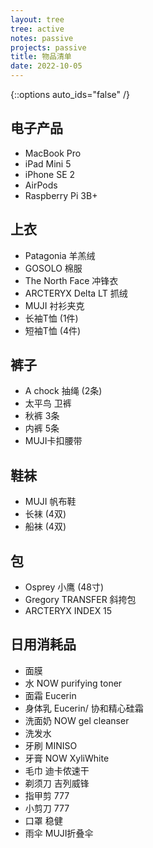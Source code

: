 ```yaml
---
layout: tree
tree: active
notes: passive
projects: passive
title: 物品清单
date: 2022-10-05
---
```



{::options auto_ids="false" /}


## 电子产品
* MacBook Pro
* iPad Mini 5
* iPhone SE 2
* AirPods
* Raspberry Pi 3B+

## 上衣
* Patagonia 羊羔绒
* GOSOLO 棉服
* The North Face 冲锋衣
* ARCTERYX Delta LT 抓绒
* MUJI 衬衫夹克
* 长袖T恤 (1件)
* 短袖T恤 (4件)

## 裤子
* A chock 抽绳 (2条)
* 太平鸟 卫裤
* 秋裤 3条
* 内裤 5条
* MUJI卡扣腰带

## 鞋袜
* MUJI 帆布鞋
* 长袜 (4双)
* 船袜 (4双)

## 包
* Osprey 小鹰 (48寸)
* Gregory TRANSFER 斜挎包
* ARCTERYX INDEX 15

## 日用消耗品
* 面膜
* 水 NOW purifying toner
* 面霜 Eucerin
* 身体乳 Eucerin/ 协和精心硅霜
* 洗面奶 NOW gel cleanser
* 洗发水
* 牙刷 MINISO
* 牙膏 NOW XyliWhite
* 毛巾 迪卡侬速干
* 剃须刀 吉列威锋
* 指甲剪 777
* 小剪刀 777
* 口罩 稳健
* 雨伞 MUJI折叠伞

